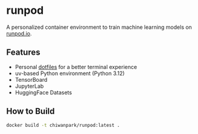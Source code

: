 # runpod

A personalized container environment to train machine learning models on [runpod.io](https://runpod.io).

## Features

- Personal [dotfiles](https://github.com/chiwanpark/dotfiles) for a better terminal experience
- uv-based Python environment (Python 3.12)
- TensorBoard
- JupyterLab
- HuggingFace Datasets

## How to Build

```bash
docker build -t chiwanpark/runpod:latest .
```
